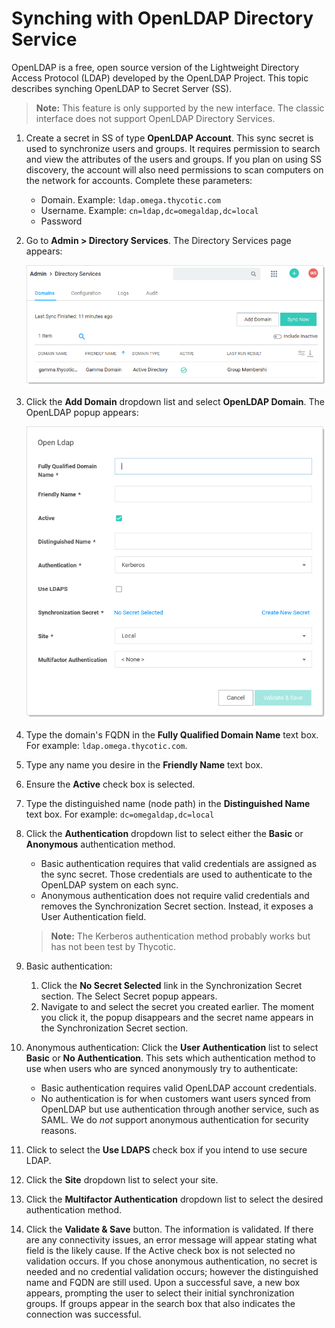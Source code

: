 [title]: # (Synching with OpenLDAP Directory Service)
[tags]: # (LDAP, directory service)
[priority]: # (1000)
[display]: # (all)

# Synching with OpenLDAP Directory Service

OpenLDAP is a free, open source version of the Lightweight Directory Access Protocol (LDAP) developed by the OpenLDAP Project. This topic describes synching OpenLDAP to Secret Server (SS).

> **Note:** This feature is only supported by the new interface. The classic interface does not support OpenLDAP Directory Services.

1. Create a secret in SS of type **OpenLDAP Account**. This sync secret is used to synchronize users and groups. It requires permission to search and view the attributes of the users and groups. If you plan on using SS discovery, the account will also need permissions to scan computers on the network for accounts. Complete these parameters:

   - Domain. Example: `ldap.omega.thycotic.com`
   - Username. Example: `cn=ldap,dc=omegaldap,dc=local`
   - Password

1. Go to **Admin \> Directory Services**. The Directory Services page appears:

   ![image-20200722150331104](images/image-20200722150331104.png)

1. Click the **Add Domain** dropdown list and select **OpenLDAP Domain**. The OpenLDAP popup appears:

   ![image-20200722150621144](images/image-20200722150621144.png) 

1. Type the domain's FQDN in the **Fully Qualified Domain Name** text box. For example: `ldap.omega.thycotic.com`.

1. Type any name you desire in the **Friendly Name** text box.

1. Ensure the **Active** check box is selected.

1. Type the distinguished name (node path) in the **Distinguished Name** text box. For example: `dc=omegaldap,dc=local`

1. Click the **Authentication** dropdown list to select either the **Basic** or **Anonymous** authentication method. 

   - Basic  authentication requires that valid credentials are assigned as the sync secret. Those credentials are used to authenticate to the OpenLDAP system on each sync. 
   - Anonymous authentication does not require valid credentials and removes the Synchronization Secret section. Instead, it exposes a User Authentication field.

   > **Note:** The Kerberos authentication method probably works but has not been test by Thycotic.

1. Basic authentication:

   1. Click the **No Secret Selected** link in the Synchronization Secret section. The Select Secret popup appears.
   1. Navigate to and select the secret you created earlier. The moment you click it, the popup disappears and the secret name appears in the Synchronization Secret section.

1. Anonymous authentication: Click the **User Authentication** list to select **Basic** or **No Authentication**. This sets which authentication method to use when users who are synced anonymously try to authenticate:

   - Basic authentication requires valid OpenLDAP account credentials.
   - No authentication is for when customers want users synced from OpenLDAP but use authentication through another service, such as SAML. We do *not* support anonymous authentication for security reasons.

1. Click to select the **Use LDAPS** check box if you intend to use secure LDAP.

1. Click the **Site** dropdown list to select your site.

1. Click the **Multifactor Authentication** dropdown list to select the desired authentication method.

1. Click the **Validate & Save** button. The information is validated. If there are any connectivity issues, an error message will appear stating what field is the likely cause. If the Active check box is not selected no validation occurs. If you chose anonymous authentication, no secret is needed and no credential validation occurs; however the distinguished name and FQDN are still used. Upon a successful save, a new box appears, prompting the user to select their initial synchronization groups. If groups appear in the search box that  also indicates the connection was successful.
